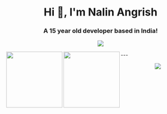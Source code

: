 <h1 align="center">Hi 👋, I'm Nalin Angrish</h1>
<h3 align="center">A 15 year old developer based in India!</h3>



<p align="center">
<p align="center"> <a href="https://github.com/ryo-ma/github-profile-trophy"><img src="https://github-profile-trophy.vercel.app/?username=Nalin-2005"/></a> </p>

<div align="center">
<img height=150 align="left" src="https://github-readme-stats.vercel.app/api?username=Nalin-2005&count_private=true&include_all_commits=true" />
<img height=150 align="left" src="https://github-readme-stats.vercel.app/api/top-langs/?username=Nalin-2005&layout=compact" />
</div>
</p>
---
<p align="center">
    <img src="https://img.shields.io/badge/THANKS%20FOR-VISITING%20❤%EF%B8%8F-informational?style=for-the-badge&logo=github"/>
</p>

